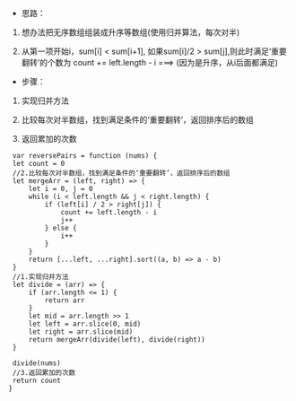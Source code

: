 * 思路：

1. 想办法把无序数组组装成升序等数组(使用归并算法，每次对半)

2. 从第一项开始i，sum[i] < sum[i+1], 如果sum[i]/2 > sum[j],则此时满足‘重要翻转’的个数为 count += left.length - i ===> (因为是升序，从i后面都满足)

* 步骤：

1. 实现归并方法

2. 比较每次对半数组，找到满足条件的‘重要翻转’，返回排序后的数组

3. 返回累加的次数

```
 var reversePairs = function (nums) {
 let count = 0
 //2.比较每次对半数组，找到满足条件的‘重要翻转’，返回排序后的数组
 let mergeArr = (left, right) => {
     let i = 0, j = 0
     while (i < left.length && j < right.length) {
         if (left[i] / 2 > right[j]) {
             count += left.length - i
             j++
         } else {
             i++
         }
     }
     return [...left, ...right].sort((a, b) => a - b)
 }
 //1.实现归并方法
 let divide = (arr) => {
     if (arr.length <= 1) {
         return arr
     }
     let mid = arr.length >> 1
     let left = arr.slice(0, mid)
     let right = arr.slice(mid)
     return mergeArr(divide(left), divide(right))
 }

 divide(nums)
 //3.返回累加的次数
 return count
}
```